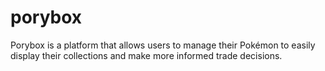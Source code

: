# porybox

Porybox is a platform that allows users to manage their Pokémon to easily display their collections and make more informed trade decisions.
